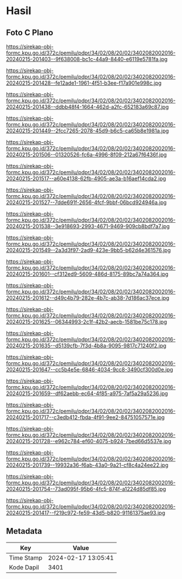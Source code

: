 # Hasil

## Foto C Plano

https://sirekap-obj-formc.kpu.go.id/372c/pemilu/pdpr/34/02/08/20/02/3402082002016-20240215-201403--9f638008-bc1c-44a9-8440-e6119e5781fa.jpg

https://sirekap-obj-formc.kpu.go.id/372c/pemilu/pdpr/34/02/08/20/02/3402082002016-20240215-201428--fe12ade1-1961-4f51-b3ee-f17a901e998c.jpg

https://sirekap-obj-formc.kpu.go.id/372c/pemilu/pdpr/34/02/08/20/02/3402082002016-20240215-201438--ddbb48f4-1664-462d-a2fc-652183a69c87.jpg

https://sirekap-obj-formc.kpu.go.id/372c/pemilu/pdpr/34/02/08/20/02/3402082002016-20240215-201449--2fcc7265-2078-45d9-b6c5-ca65b8e1981a.jpg

https://sirekap-obj-formc.kpu.go.id/372c/pemilu/pdpr/34/02/08/20/02/3402082002016-20240215-201506--01320526-fc6a-4996-8f09-212a67f6436f.jpg

https://sirekap-obj-formc.kpu.go.id/372c/pemilu/pdpr/34/02/08/20/02/3402082002016-20240215-201517--a60e4138-62fb-4905-ae3a-b16aef14cda2.jpg

https://sirekap-obj-formc.kpu.go.id/372c/pemilu/pdpr/34/02/08/20/02/3402082002016-20240215-201527--7dde691f-2656-4fcf-9bbf-06bcd924946a.jpg

https://sirekap-obj-formc.kpu.go.id/372c/pemilu/pdpr/34/02/08/20/02/3402082002016-20240215-201538--3e918693-2993-4671-9469-909cb8bdf7a7.jpg

https://sirekap-obj-formc.kpu.go.id/372c/pemilu/pdpr/34/02/08/20/02/3402082002016-20240215-201549--2a3d3f97-2ad9-423e-9bb5-b62d4e361576.jpg

https://sirekap-obj-formc.kpu.go.id/372c/pemilu/pdpr/34/02/08/20/02/3402082002016-20240215-201601--cf312ed9-5609-486d-8175-89bc7a74a364.jpg

https://sirekap-obj-formc.kpu.go.id/372c/pemilu/pdpr/34/02/08/20/02/3402082002016-20240215-201612--d49c4b79-282e-4b7c-ab38-7d186ac37ece.jpg

https://sirekap-obj-formc.kpu.go.id/372c/pemilu/pdpr/34/02/08/20/02/3402082002016-20240215-201625--06344993-2c1f-42b2-aecb-1581be75c178.jpg

https://sirekap-obj-formc.kpu.go.id/372c/pemilu/pdpr/34/02/08/20/02/3402082002016-20240215-201635--d5139cfb-7f3d-4b8a-9095-9817c71240f2.jpg

https://sirekap-obj-formc.kpu.go.id/372c/pemilu/pdpr/34/02/08/20/02/3402082002016-20240215-201647--cc5b4e5e-6846-4034-9cc8-3490cf300d0e.jpg

https://sirekap-obj-formc.kpu.go.id/372c/pemilu/pdpr/34/02/08/20/02/3402082002016-20240215-201659--df62aebb-ec64-4f85-a975-7af5a29a5236.jpg

https://sirekap-obj-formc.kpu.go.id/372c/pemilu/pdpr/34/02/08/20/02/3402082002016-20240215-201717--c3edb412-fbda-4f91-9ee2-84751057571e.jpg

https://sirekap-obj-formc.kpu.go.id/372c/pemilu/pdpr/34/02/08/20/02/3402082002016-20240215-201728--e962c784-ef60-4075-b924-7bed66d5537e.jpg

https://sirekap-obj-formc.kpu.go.id/372c/pemilu/pdpr/34/02/08/20/02/3402082002016-20240215-201739--19932a36-f6ab-43a0-9a21-cf8c4a24ee22.jpg

https://sirekap-obj-formc.kpu.go.id/372c/pemilu/pdpr/34/02/08/20/02/3402082002016-20240215-201754--73ad095f-95b6-4fc5-874f-a1224d85df85.jpg

https://sirekap-obj-formc.kpu.go.id/372c/pemilu/pdpr/34/02/08/20/02/3402082002016-20240215-201417--f219c972-fe59-43d5-b820-91161375ae93.jpg


## Metadata

| Key        | Value               |
| ---------- | ------------------- |
| Time Stamp | 2024-02-17 13:05:41 |
| Kode Dapil | 3401                |



